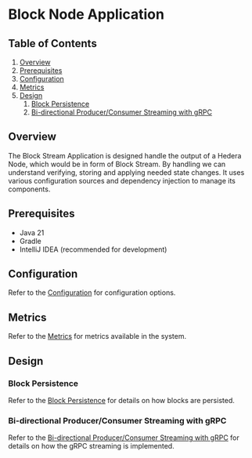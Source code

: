# Block Node Application

## Table of Contents

1. [Overview](#overview)
1. [Prerequisites](#prerequisites)
1. [Configuration](#configuration)
1. [Metrics](#metrics)
1. [Design](#design)
    1. [Block Persistence](#block-persistence)
    1. [Bi-directional Producer/Consumer Streaming with gRPC](#bi-directional-producerconsumer-streaming-with-grpc)

## Overview

The Block Stream Application is designed handle the output of a Hedera Node, which would be in form of Block Stream.
By handling we can understand verifying, storing and applying needed state changes.
It uses various configuration sources and dependency injection to manage its components.

## Prerequisites

- Java 21
- Gradle
- IntelliJ IDEA (recommended for development)

## Configuration

Refer to the [Configuration](docs/configuration.md) for configuration options.

## Metrics

Refer to the [Metrics](docs/metrics.md) for metrics available in the system.

## Design

### Block Persistence

Refer to the [Block Persistence](docs/design/block-persistence.md) for details on how blocks are persisted.

### Bi-directional Producer/Consumer Streaming with gRPC

Refer to the [Bi-directional Producer/Consumer Streaming with gRPC](docs/design/bidi-producer-consumers-streaming.md) for details on how the gRPC streaming is implemented.
